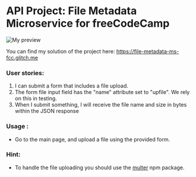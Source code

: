 
# API Project: File Metadata Microservice for freeCodeCamp
![My preview](https://lh3.googleusercontent.com/gRYK5v8f7t7oK0eKQGb3EgtL8ndB_QIIRbJSmN9EHsruayP5DLvchxEtxpvEEGsQRvmG1OixIqtR-reIpnmkhJ5uFX2FfbxrVwF0D3s6k5Ad1Ebz8wj_CakofXFH-1iQm0x7r4unzw=w2400)

You can find my solution of the project here: https://file-metadata-ms-fcc.glitch.me

###    User stories:
1. I can submit a form that includes a file upload.
2. The form file input field  has the "name" attribute set to "upfile". We rely on this in testing.
3. When I submit something, I will receive the file name and size in bytes within the JSON response

### Usage :
* Go to the main page, and upload a file using the provided form.

### Hint:
* To handle the file uploading you should use the [multer](https://www.npmjs.com/package/multer) npm package.
